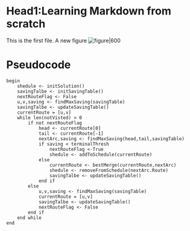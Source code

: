 # Head1:Learning Markdown from scratch
This is the first file.
A new figure ![figure|600](https://telepic.yuukidev.me/file/193de1e74d20e54ea169e.png)

# Pseudocode 
```
begin
	shedule <- initSolution()
	savingTalbe <- initSavingTable()
	nextRouteFlag <- False
	u,v,saving <- findMaxSaving(savingTable)
	savingTalbe <- updateSavingTable()
	currentRoute = [u,v]
	while len(notVisted) > 0
		if not nextRouteFlag
			head <- currentRoute[0]
			tail <- currentRoute[-1]
			nextArc,saving <- findMaxSaving(head,tail,savingTable)
			if saving < terminalThresh
				nextRouteFlag <-True
				shedule <- addToSchedule(currentRoute)
			else
				currentRoute <- bestMerge(currentRoute,nextArc)
				shedule <- removeFromSchedule(nextArc.Route)
				savingTalbe <- updateSavingTable()
			end if
		else
			u,v,saving <- findMaxSaving(savingTable)
			currentRoute = [u,v]
			savingTalbe <- updateSavingTable()
			nextRouteFlag <- False
		end if 
	end while
end
```
